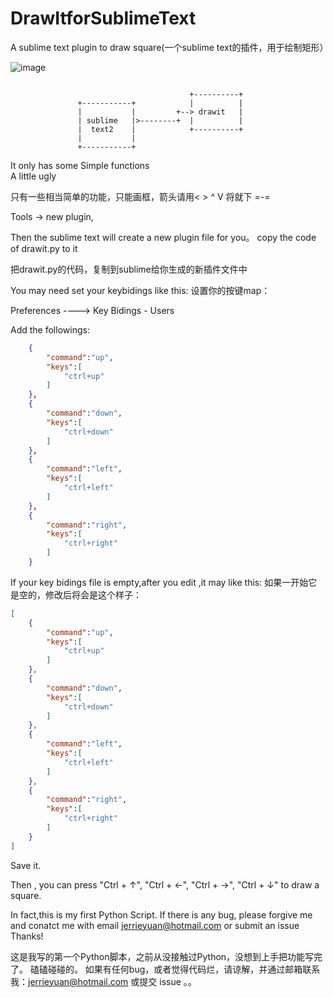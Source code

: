 # DrawItforSublimeText
A sublime text plugin to draw square(一个sublime text的插件，用于绘制矩形）

![image](http://ww2.sinaimg.cn/large/a6a49aa8gw1f0oxmetfquj20ks0ixjux.jpg)

```

                                        +----------+
               +-----------+            |          |
               |           |         +--> drawit   |
               | sublime   |>--------+  |          |
               |  text2    |            +----------+
               |           |
               +-----------+
```

It only has some Simple functions  
A little ugly          

只有一些相当简单的功能，只能画框，箭头请用< > ^ V 将就下 =-=

Tools -> new plugin,

Then the sublime text will create a new plugin file for you。
copy the code of drawit.py to  it

把drawit.py的代码，复制到sublime给你生成的新插件文件中

You may need set your keybidings like this:
设置你的按键map：
 
  Preferences ---->  Key Bidings - Users           

Add the followings:

```json
    {
        "command":"up",
        "keys":[
            "ctrl+up"
        ]
    },
    {
        "command":"down",
        "keys":[
            "ctrl+down"
        ]
    },
    {
        "command":"left",
        "keys":[
            "ctrl+left"
        ]
    },
    {
        "command":"right",
        "keys":[
            "ctrl+right"
        ]
    }

```

If your key bidings file is empty,after you edit ,it may like this:
如果一开始它是空的，修改后将会是这个样子：
```json
[
    {
        "command":"up",
        "keys":[
            "ctrl+up"
        ]
    },
    {
        "command":"down",
        "keys":[
            "ctrl+down"
        ]
    },
    {
        "command":"left",
        "keys":[
            "ctrl+left"
        ]
    },
    {
        "command":"right",
        "keys":[
            "ctrl+right"
        ]
    }
]
```

Save it.

Then , you can press "Ctrl + ↑", "Ctrl + ←", "Ctrl + →", "Ctrl + ↓" to draw a square.

In fact,this is my first Python Script.
If there is any bug, please forgive me and conatct me with email jerrieyuan@hotmail.com or submit an issue
Thanks!

这是我写的第一个Python脚本，之前从没接触过Python，没想到上手把功能写完了。
磕磕碰碰的。
如果有任何bug，或者觉得代码烂，请谅解，并通过邮箱联系我：jerrieyuan@hotmail.com 或提交 issue 。。
